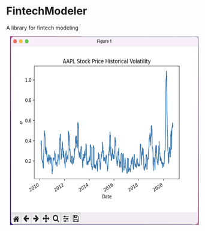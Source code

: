 # FintechModeler
A library for fintech modeling

<p float="left">
  <img src="screenshots/screenshot01.png" height ="502" width="594" hspace="10" />
</p>
